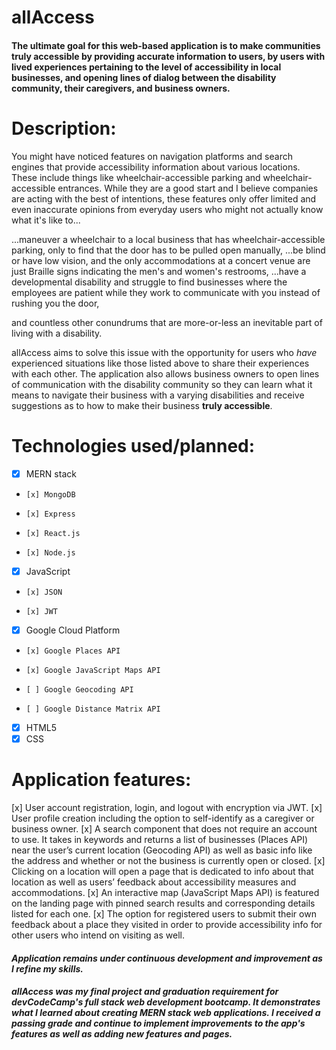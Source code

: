 # allAccess
#### The ultimate goal for this web-based application is to make communities **truly accessible** by providing accurate information to users, by users with lived experiences pertaining to the level of accessibility in local businesses, and opening lines of dialog between the disability community, their caregivers, and business owners.

# Description:
You might have noticed features on navigation platforms and search engines that provide accessibility information about various locations. These include things like wheelchair-accessible parking and wheelchair-accessible entrances. While they are a good start and I believe companies are acting with the best of intentions, these features only offer limited and even inaccurate opinions from everyday users who might not actually know what it's like to...

...maneuver a wheelchair to a local business that has wheelchair-accessible parking, only to find that the door has to be pulled open manually,
...be blind or have low vision, and the only accommodations at a concert venue are just Braille signs indicating the men's and women's restrooms,
...have a developmental disability and struggle to find businesses where the employees are patient while they work to communicate with you instead of rushing you the door,

and countless other conundrums that are more-or-less an inevitable part of living with a disability.

allAccess aims to solve this issue with the opportunity for users who *have* experienced situations like those listed above to share their experiences with each other. The application also allows business owners to open lines of communication with the disability community so they can learn what it means to navigate their business with a varying disabilities and receive suggestions as to how to make their business **truly accessible**.

# Technologies used/planned:
- [x] MERN stack
-     [x] MongoDB
-     [x] Express
-     [x] React.js
-     [x] Node.js
- [x] JavaScript
-     [x] JSON
-     [x] JWT
- [x] Google Cloud Platform
-     [x] Google Places API
-     [x] Google JavaScript Maps API
-     [ ] Google Geocoding API
-     [ ] Google Distance Matrix API
- [x] HTML5
- [x] CSS

# Application features:
[x] User account registration, login, and logout with encryption via JWT.
[x] User profile creation including the option to self-identify as a caregiver or business owner.
[x] A search component that does not require an account to use. It takes in keywords and returns a list of businesses (Places API) near the user’s current location (Geocoding API) as well as basic info like the address and whether or not the business is currently open or closed.
[x] Clicking on a location will open a page that is dedicated to info about that location as well as users’ feedback about accessibility measures and accommodations.
[x] An interactive map (JavaScript Maps API) is featured on the landing page with pinned search results and corresponding details listed for each one.
[x] The option for registered users to submit their own feedback about a place they visited in order to provide accessibility info for other users who intend on visiting as well.

#### *Application remains under continuous development and improvement as I refine my skills.*

##### allAccess was my final project and graduation requirement for devCodeCamp's full stack web development bootcamp. It demonstrates what I learned about creating MERN stack web applications. I received a passing grade and continue to implement improvements to the app's features as well as adding new features and pages.

